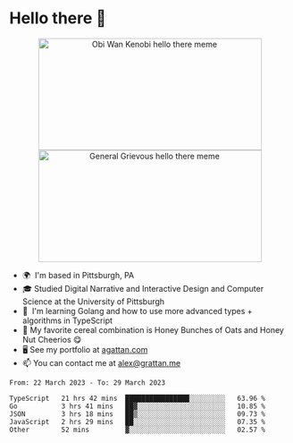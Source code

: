 <!--
**GameDog9988/GameDog9988** is a ✨ _special_ ✨ repository because its `README.md` (this file) appears on your GitHub profile.

Here are some ideas to get you started:

- 🔭 I’m currently working on ...
- 🌱 I’m currently learning ...
- 👯 I’m looking to collaborate on ...
- 🤔 I’m looking for help with ...
- 💬 Ask me about ...
- 📫 How to reach me: ...
- 😄 Pronouns: ...
- ⚡ Fun fact: ...
-->



Hello there 👋
==================================

<a href="https://youtu.be/rEq1Z0bjdwc">
<p align="center">
<img src="https://user-images.githubusercontent.com/51346343/201241572-d3b30f79-b340-4de1-9d24-6adc9035fce1.png" alt="Obi Wan Kenobi hello there meme" width=400 height=200 style="object-fit:contain" />
<img src="https://user-images.githubusercontent.com/51346343/201242896-c71a6026-48b4-4407-8cb4-988030f7b59a.png" alt="General Grievous hello there meme" width=400 height=200 style="object-fit:contain" />
</p>
</a>

- 🌍  I'm based in Pittsburgh, PA
- 🎓  Studied Digital Narrative and Interactive Design and Computer Science at the University of Pittsburgh
- 🌱  I'm learning Golang and how to use more advanced types + algorithms in TypeScript
- 🥣  My favorite cereal combination is Honey Bunches of Oats and Honey Nut Cheerios 😋
- 🖥️  See my portfolio at [agattan.com](http://agrattan.com/)
- 📫  You can contact me at [alex@grattan.me](mailto:alex@grattan.me)

<!--START_SECTION:waka-->

```text
From: 22 March 2023 - To: 29 March 2023

TypeScript   21 hrs 42 mins  ████████████████░░░░░░░░░   63.96 %
Go           3 hrs 41 mins   ██▓░░░░░░░░░░░░░░░░░░░░░░   10.85 %
JSON         3 hrs 18 mins   ██▒░░░░░░░░░░░░░░░░░░░░░░   09.73 %
JavaScript   2 hrs 29 mins   ██░░░░░░░░░░░░░░░░░░░░░░░   07.35 %
Other        52 mins         ▓░░░░░░░░░░░░░░░░░░░░░░░░   02.57 %
```

<!--END_SECTION:waka-->
